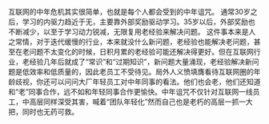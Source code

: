 互联网的中年危机其实很简单，也就是每个人都会受到的中年诅咒。
通常30岁之后，学习的内驱力趋近于无，主要靠外部奖励驱动学习。35岁以后，外部奖励也不断减少，以至于学习动力锐减，无限复用老经验来解决问题。
这件事本来是人之常情，对于迭代缓慢的行业，本来就没什么新问题，老经验也能解决老问题，甚至在老问题不太变化的时候，日积月累的老经验可能还解决得更好。但在互联网行业，老经验几年后就成了“常识”和“过期知识”，新问题大量涌现，老经验解决新问题是低效率和低质量的，因此老员工不受待见。局外人义愤填膺看待互联网圈的年龄歧视，你还可以问问大厂年轻员工对中年同事的看法。他们也会老，他们还知道和“老”同事合作，远不如和年轻同事合作更愉快。中年诅咒不仅针对互联网一线员工，中高层同样深受其害，喊着“团队年轻化”然而自己也是老朽的高层一抓一大把，同时也无药可救。